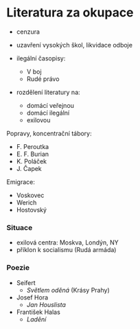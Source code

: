 # Literatura za okupace

- cenzura
- uzavření vysokých škol, likvidace odboje
- ilegální časopisy:
    - V boj
    - Rudé právo

- rozdělení literatury na:
    - domácí veřejnou
    - domácí ilegální
    - exilovou

Popravy, koncentrační tábory:
- F. Peroutka
- E. F. Burian
- K. Poláček
- J. Čapek

Emigrace:
- Voskovec
- Werich
- Hostovský

### Situace

- exilová centra: Moskva, Londýn, NY
- příklon k socialismu (Rudá armáda)

### Poezie

- Seifert
    - *Světlem oděná* (Krásy Prahy)
- Josef Hora
    - *Jan Houslista*
- František Halas
    - *Ladění*